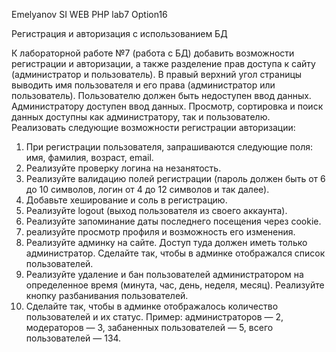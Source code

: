 Emelyanov SI
WEB PHP
lab7 Option16

Регистрация и авторизация с использованием БД

К лабораторной работе №7 (работа с БД) добавить возможности регистрации и авторизации,
а также разделение прав доступа к сайту (администратор и пользователь).
В правый верхний угол страницы выводить имя пользователя и его права (администратор или пользователь).
Пользователю должен быть недоступен ввод данных.
Администратору доступен ввод данных.
Просмотр, сортировка и поиск данных доступны как администратору, так и пользователю.
Реализовать следующие возможности регистрации авторизации:
1.  При регистрации пользователя, запрашиваются следующие поля: имя, фамилия, возраст, email.
2.  Реализуйте проверку логина на незанятость.
3.  Реализуйте валидацию полей регистрации
    (пароль должен быть от 6 до 10 символов, логин от 4 до 12 символов и так далее).
4.  Добавьте хеширование и соль в регистрацию.
5.  Реализуйте logout (выход пользователя из своего аккаунта).
6.  Реализуйте запоминание даты последнего посещения через cookie.
7.  реализуйте просмотр профиля и возможность его изменения.
8.  Реализуйте админку на сайте.
    Доступ туда должен иметь только администратор. Сделайте так, чтобы в админке отображался список пользователей.
9.  Реализуйте удаление и бан пользователей администратором на определенное время (минута, час, день, неделя, месяц).
    Реализуйте кнопку разбанивания пользователей.
10. Сделайте так, чтобы в админке отображалось количество пользователей и их статус.
    Пример: администраторов — 2, модераторов — 3, забаненных пользователей — 5, всего пользователей — 134.
